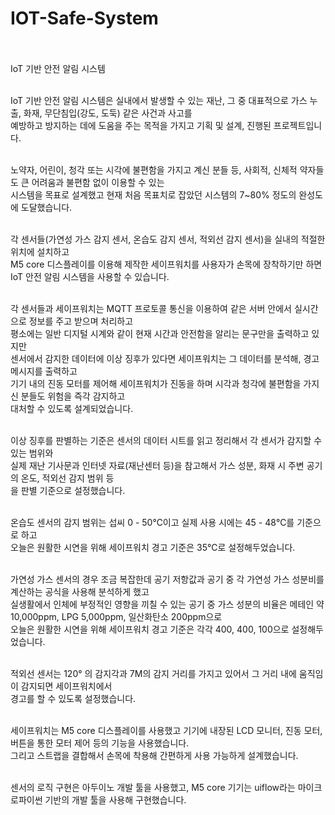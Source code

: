 # IOT-Safe-System <br><br>

IoT 기반 안전 알림 시스템<br><br>

IoT 기반 안전 알림 시스템은 실내에서 발생할 수 있는 재난, 그 중 대표적으로 가스 누출, 화재, 무단침입(강도, 도둑) 같은 사건과 사고를<br>
예방하고 방지하는 데에 도움을 주는 목적을 가지고 기획 및 설계, 진행된 프로젝트입니다.<br><br>

노약자, 어린이, 청각 또는 시각에 불편함을 가지고 계신 분들 등, 사회적, 신체적 약자들도 큰 어려움과 불편함 없이 이용할 수 있는 <br>
시스템을 목표로 설계했고 현재 처음 목표치로 잡았던 시스템의 7~80% 정도의 완성도에 도달했습니다.<br><br>

각 센서들(가연성 가스 감지 센서, 온습도 감지 센서, 적외선 감지 센서)을 실내의 적절한 위치에 설치하고<br>
M5 core 디스플레이를 이용해 제작한 세이프워치를 사용자가 손목에 장착하기만 하면 IoT 안전 알림 시스템을 사용할 수 있습니다.<br><br>

각 센서들과 세이프워치는 MQTT 프로토콜 통신을 이용하여 같은 서버 안에서 실시간으로 정보를 주고 받으며 처리하고<br>
평소에는 일반 디지털 시계와 같이 현재 시간과 안전함을 알리는 문구만을 출력하고 있지만<br>
센서에서 감지한 데이터에 이상 징후가 있다면 세이프워치는 그 데이터를 분석해, 경고 메시지를 출력하고<br>
기기 내의 진동 모터를 제어해 세이프워치가 진동을 하며 시각과 청각에 불편함을 가지신 분들도 위험을 즉각 감지하고<br>
대처할 수 있도록 설계되었습니다.<br><br>

이상 징후를 판별하는 기준은 센서의 데이터 시트를 읽고 정리해서 각 센서가 감지할 수 있는 범위와<br>
실제 재난 기사문과 인터넷 자료(재난센터 등)을 참고해서 가스 성분, 화재 시 주변 공기의 온도, 적외선 감지 범위 등<br>
을 판별 기준으로 설정했습니다.<br><br>

온습도 센서의 감지 범위는 섭씨 0 - 50℃이고 실제 사용 시에는 45 - 48℃를 기준으로 하고 <br>
오늘은 원활한 시연을 위해 세이프워치 경고 기준은 35℃로 설정해두었습니다.<br><br>

가연성 가스 센서의 경우 조금 복잡한데 공기 저항값과 공기 중 각 가연성 가스 성분비를 계산하는 공식을 사용해 분석하게 했고<br>
실생활에서 인체에 부정적인 영향을 끼칠 수 있는 공기 중 가스 성분의 비율은 메테인 약 10,000ppm, LPG 5,000ppm, 일산화탄소 200ppm으로<br>
오늘은 원활한 시연을 위해 세이프워치 경고 기준은 각각 400, 400, 100으로 설정해두었습니다.<br><br>

적외선 센서는 120° 의 감지각과 7M의 감지 거리를 가지고 있어서 그 거리 내에 움직임이 감지되면 세이프워치에서<br>
경고를 할 수 있도록 설정했습니다.<br><br>

세이프워치는 M5 core 디스플레이를 사용했고 기기에 내장된 LCD 모니터, 진동 모터, 버튼을 통한 모터 제어 등의 기능을 사용했습니다.<br>
그리고 스트랩을 결합해서 손목에 착용해 간편하게 사용 가능하게 설계했습니다.<br><br>

센서의 로직 구현은 아두이노 개발 툴을 사용했고, M5 core 기기는 uiflow라는 마이크로파이썬 기반의 개발 툴을 사용해 구현했습니다.

